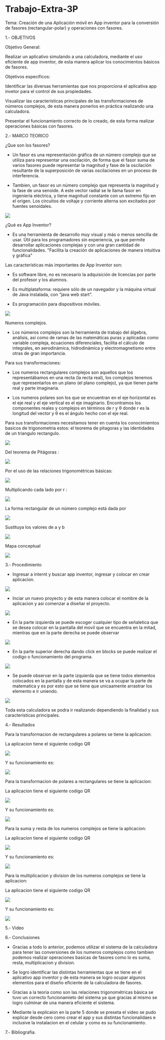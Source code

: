 # Trabajo-Extra-3P

Tema: Creación de una Aplicación móvil en App inventor para la conversión de fasores (rectangular-polar) y operaciones con fasores.

1.- OBJETIVOS

Objetivo General:

Realizar un aplicativo simulando a una calculadora, mediante el uso eficiente de app inventor, de esta manera aplicar los conocimientos básicos de fasores.

Objetivos especificos:

Identificar las diversas herramientas que nos proporciona el aplicativa app invetor para el control de sus propiedades.

Visualizar las características principales de las transformaciones de números complejos, de esta manera ponerlos en práctica realizando una calculadora.

Presentar el funcionamiento correcto de lo creado, de esta forma realizar operaciones básicas con fasores.

2.- MARCO TEORICO 

¿Que son los fasores?

- Un fasor es una representación gráfica de un número complejo que se utiliza para representar una oscilación, de forma que el fasor suma de varios fasores puede representar la magnitud y fase de la oscilación resultante de la superposición de varias oscilaciones en un proceso de interferencia.

- Tambien, un fasor es un número complejo que representa la magnitud y la fase de una senoide. A este vector radial se le llama fasor en ingeniería eléctrica, y tiene magnitud constante con un extremo fijo en el origen. Los circuitos de voltaje y corriente alterna son excitados por fuentes senoidales.

![](TRABAJO_EXTRA/1.png)

¿Qué es App Inventor?

- Es una herramienta de desarrollo muy visual y más o menos sencilla de usar. Útil para los programadores sin experiencia, ya que permite desarrollar aplicaciones complejas y con una gran cantidad de funcionalidades. "Facilita la creación de aplicaciones de manera intuitiva y gráfica"

Las características más importantes de App Inventor son:

- Es software libre, no es necesario la adquisición de licencias por parte del profesor y los alumnos.

- Es multiplataforma: requiere sólo de un navegador y la máquina virtual de Java instalada, con “java web start”.

- Es programación para dispositivos móviles.

![](TRABAJO_EXTRA/2.png)

Numeros complejos.

- Los números complejos son la herramienta de trabajo del álgebra, análisis, así como de ramas de las matemáticas puras y aplicadas como variable compleja, ecuaciones diferenciales, facilita el cálculo de integrales, en aerodinámica, hidrodinámica y electromagnetismo entre otras de gran importancia.

Para sus transformaciones:

- Los numeros rectangulares complejos son aquellos que los representábamos en una recta (la recta real), los complejos tenemos que representarlos en un plano (el plano complejo), ya que tienen parte real y parte imaginaria.

- Los numeros polares son los que se encuentran en el eje horizontal es el eje real y el eje vertical es el eje imaginario. Encontramos los componentes reales y complejos en términos de r y θ donde r es la longitud del vector y θ es el ángulo hecho con el eje real.

Para sus transformaciones necesitamos tener en cuenta los conocimiemtos basicos de trigonometria estos: el teorema de pitagoras y las identidades de un triangulo rectangulo.

![](TRABAJO_EXTRA/3.png)

Del teorema de Pitágoras :

![](TRABAJO_EXTRA/4.png)

Por el uso de las relaciones trigonométricas básicas:

![](TRABAJO_EXTRA/5.png)

Multiplicando cada lado por r :

![](TRABAJO_EXTRA/6.png)

La forma rectangular de un número complejo está dada por

![](TRABAJO_EXTRA/7.png)

Sustituya los valores de a y b

![](TRABAJO_EXTRA/8.png)

Mapa conceptual 

![](TRABAJO_EXTRA/mapoa.jpg)

3.- Procedimiento

- Ingresar a internt y buscar app inventor, ingresar y colocar en crear aplicacion.

![](https://github.com/spcueva1/Trabajo-Extra-3P/blob/4851727615dc8325f4e77278badac6d178906d51/appinventor/1.PNG)

- Inciar un nuevo proyecto y de esta manera colocar el nombre de la aplicacion y asi comenzar a diseñar el proyecto.

![](https://github.com/spcueva1/Trabajo-Extra-3P/blob/4851727615dc8325f4e77278badac6d178906d51/appinventor/2.PNG)

- En la parte izquierda se puede escoger cualquier tipo de señaletica que se desea colocar en la pantalla del movil que se encuentra en la mitad, mientras que en la parte derecha se puede observar 

![](https://github.com/spcueva1/Trabajo-Extra-3P/blob/4851727615dc8325f4e77278badac6d178906d51/appinventor/3.PNG)

- En la parte superior derecha dando click en blocks se puede realizar el codigo o funcionamiento del programa.

![](https://github.com/spcueva1/Trabajo-Extra-3P/blob/4851727615dc8325f4e77278badac6d178906d51/appinventor/4.PNG)

- Se puede  observar en la parte izquierda que se tiene todos elementos colocados en la pantalla y de esta manera se va a ocupar la parte de matematica y es por esto que se tiene que unicaamente arrastrar los elemento e ir uniendo.

![](https://github.com/spcueva1/Trabajo-Extra-3P/blob/4851727615dc8325f4e77278badac6d178906d51/appinventor/5.PNG)

Toda esta calculadora se podra ir realizando dependiendo la finalidad y sus caracteristicas principales. 

4.- Resultados

Para la transformacion de rectangulares a polares se tiene la aplicacion: 

La aplicacion tiene el siguiente codigo QR

![](https://github.com/spcueva1/Trabajo-Extra-3P/blob/4851727615dc8325f4e77278badac6d178906d51/appinventor/6.PNG)

Y su funcionamiento es: 

![](https://github.com/spcueva1/Trabajo-Extra-3P/blob/4851727615dc8325f4e77278badac6d178906d51/appinventor/7.PNG)

Para la transformacion de polares a rectangulares se tiene la aplicacion: 

La aplicacion tiene el siguiente codigo QR

![](https://github.com/spcueva1/Trabajo-Extra-3P/blob/4851727615dc8325f4e77278badac6d178906d51/appinventor/8.PNG)

Y su funcionamiento es: 

![](https://github.com/spcueva1/Trabajo-Extra-3P/blob/4851727615dc8325f4e77278badac6d178906d51/appinventor/9.PNG)

Para la suma y resta de los numeros complejos se tiene la aplicacion: 

La aplicacion tiene el siguiente codigo QR

![](https://github.com/spcueva1/Trabajo-Extra-3P/blob/4851727615dc8325f4e77278badac6d178906d51/appinventor/10.PNG)

Y su funcionamiento es: 

![](https://github.com/spcueva1/Trabajo-Extra-3P/blob/4851727615dc8325f4e77278badac6d178906d51/appinventor/11.PNG)

Para la multiplicacion y division de los numeros complejos se tiene la aplicacion: 

La aplicacion tiene el siguiente codigo QR

![](https://github.com/spcueva1/Trabajo-Extra-3P/blob/4851727615dc8325f4e77278badac6d178906d51/appinventor/12.PNG)

Y su funcionamiento es: 

![](https://github.com/spcueva1/Trabajo-Extra-3P/blob/4851727615dc8325f4e77278badac6d178906d51/appinventor/13.PNG)

5.- Video

6.- Conclusiones

- Gracias a todo lo anterior, podemos utilizar el sistema de la calculadora para tener las conversiones de los numeros complejos como tambien podemos realizar operaciones basicas de fasores como lo es suma, resta, multiplicacion y division.

- Se logro identificar las distintas herramientas que se tiene en el  aplicativo app inventor y de esta manera se logro ocupar algunos elementos para el diseño eficiente de la calculadora de fasores. 

- Gracias a la teoria como son las relaciones trigonométricas básica se tuvo un correcto funcionamieto del sistema ya que gracias al mismo se logro culminar de una manera eficiente el sistema.

- Mediante la explicaion en la parte 5 donde se preseta el video se pudo explicar desde cero como crear el app y sus distintas funcionalidaes e inclusive la instalacion en el celular y como es su funcionamiento. 

7.- Bibliografia.




